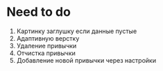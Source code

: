 # Need to do

1. Картинку заглушку если данные пустые
2. Адаптивную верстку
3. Удаление привычки
4. Отчистка привычки
5. Добавление новой привычки через настройки
